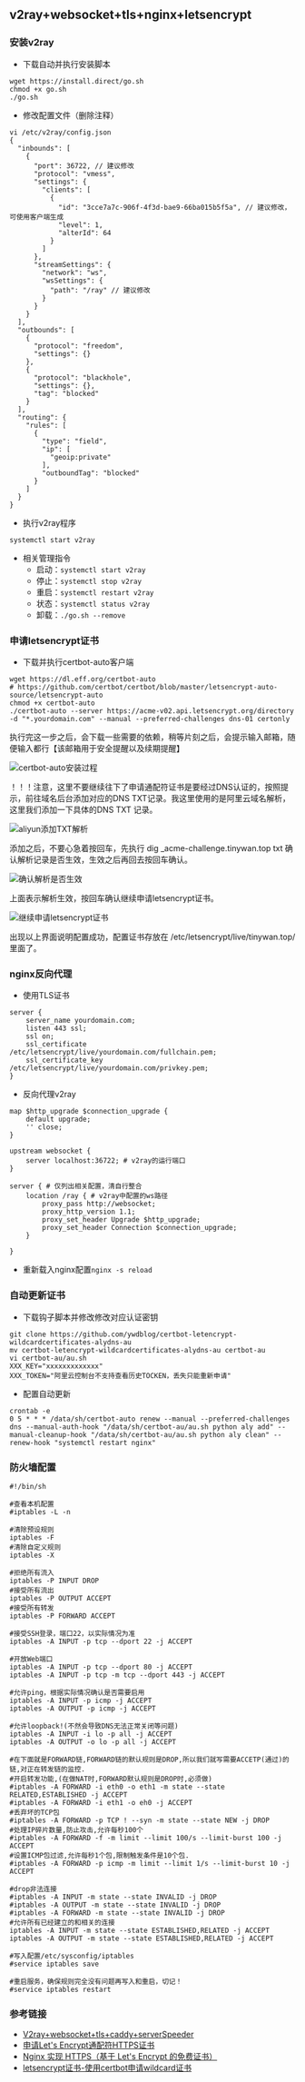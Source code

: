 ## v2ray+websocket+tls+nginx+letsencrypt

### 安装v2ray
- 下载自动并执行安装脚本
```
wget https://install.direct/go.sh
chmod +x go.sh
./go.sh
```
- 修改配置文件（删除注释）
```
vi /etc/v2ray/config.json
{
  "inbounds": [
    {
      "port": 36722, // 建议修改
      "protocol": "vmess",
      "settings": {
        "clients": [
          {
            "id": "3cce7a7c-906f-4f3d-bae9-66ba015b5f5a", // 建议修改，可使用客户端生成
            "level": 1,
            "alterId": 64
          }
        ]
      },
      "streamSettings": {
        "network": "ws",
        "wsSettings": {
          "path": "/ray" // 建议修改
        }
      }
    }
  ],
  "outbounds": [
    {
      "protocol": "freedom",
      "settings": {}
    },
    {
      "protocol": "blackhole",
      "settings": {},
      "tag": "blocked"
    }
  ],
  "routing": {
    "rules": [
      {
        "type": "field",
        "ip": [
          "geoip:private"
        ],
        "outboundTag": "blocked"
      }
    ]
  }
}
```
- 执行v2ray程序
```
systemctl start v2ray
```
- 相关管理指令
  - 启动：`systemctl start v2ray`
  - 停止：`systemctl stop v2ray`
  - 重启：`systemctl restart v2ray`
  - 状态：`systemctl status v2ray`
  - 卸载：`./go.sh --remove`

### 申请letsencrypt证书
- 下载并执行certbot-auto客户端
```
wget https://dl.eff.org/certbot-auto
# https://github.com/certbot/certbot/blob/master/letsencrypt-auto-source/letsencrypt-auto
chmod +x certbot-auto
./certbot-auto --server https://acme-v02.api.letsencrypt.org/directory -d "*.yourdomain.com" --manual --preferred-challenges dns-01 certonly
```
执行完这一步之后，会下载一些需要的依赖，稍等片刻之后，会提示输入邮箱，随便输入都行【该邮箱用于安全提醒以及续期提醒】

![certbot-auto安装过程](https://images2018.cnblogs.com/blog/1021265/201803/1021265-20180315132910940-1161725031.png)

！！！注意，这里不要继续往下了申请通配符证书是要经过DNS认证的，按照提示，前往域名后台添加对应的DNS TXT记录。我这里使用的是阿里云域名解析，这里我们添加一下具体的DNS TXT 记录。

![aliyun添加TXT解析](https://images2018.cnblogs.com/blog/1021265/201803/1021265-20180315133252804-758436958.png)

添加之后，不要心急着按回车，先执行 dig _acme-challenge.tinywan.top txt 确认解析记录是否生效，生效之后再回去按回车确认。　

![确认解析是否生效](https://images2018.cnblogs.com/blog/1021265/201803/1021265-20180315133639536-608265497.png)

上面表示解析生效，按回车确认继续申请letsencrypt证书。

![继续申请letsencrypt证书](https://images2018.cnblogs.com/blog/1021265/201803/1021265-20180315133903909-1743522399.png)

出现以上界面说明配置成功，配置证书存放在 /etc/letsencrypt/live/tinywan.top/ 里面了。

### nginx反向代理
- 使用TLS证书
```
server {
    server_name yourdomain.com;
    listen 443 ssl;
    ssl on;
    ssl_certificate /etc/letsencrypt/live/yourdomain.com/fullchain.pem;
    ssl_certificate_key /etc/letsencrypt/live/yourdomain.com/privkey.pem;
}
```
- 反向代理v2ray
```
map $http_upgrade $connection_upgrade {
    default upgrade;
    '' close;
}

upstream websocket {
    server localhost:36722; # v2ray的运行端口
}

server { # 仅列出相关配置，清自行整合
    location /ray { # v2ray中配置的ws路径
        proxy_pass http://websocket;
        proxy_http_version 1.1;
        proxy_set_header Upgrade $http_upgrade;
        proxy_set_header Connection $connection_upgrade;
    }

}
```
- 重新载入nginx配置`nginx -s reload`

### 自动更新证书
- 下载钩子脚本并修改修改对应认证密钥
```
git clone https://github.com/ywdblog/certbot-letencrypt-wildcardcertificates-alydns-au
mv certbot-letencrypt-wildcardcertificates-alydns-au certbot-au
vi certbot-au/au.sh
XXX_KEY="xxxxxxxxxxxxx"
XXX_TOKEN="阿里云控制台不支持查看历史TOCKEN，丢失只能重新申请"
```
- 配置自动更新
```
crontab -e
0 5 * * * /data/sh/certbot-auto renew --manual --preferred-challenges dns --manual-auth-hook "/data/sh/certbot-au/au.sh python aly add" --manual-cleanup-hook "/data/sh/certbot-au/au.sh python aly clean" --renew-hook "systemctl restart nginx"
```

### 防火墙配置
```
#!/bin/sh

#查看本机配置
#iptables -L -n

#清除预设规则
iptables -F
#清除自定义规则
iptables -X

#拒绝所有流入
iptables -P INPUT DROP
#接受所有流出
iptables -P OUTPUT ACCEPT
#接受所有转发
iptables -P FORWARD ACCEPT

#接受SSH登录，端口22，以实际情况为准
iptables -A INPUT -p tcp --dport 22 -j ACCEPT

#开放Web端口
iptables -A INPUT -p tcp --dport 80 -j ACCEPT
iptables -A INPUT -p tcp -m tcp --dport 443 -j ACCEPT

#允许ping，根据实际情况确认是否需要启用
iptables -A INPUT -p icmp -j ACCEPT
iptables -A OUTPUT -p icmp -j ACCEPT

#允许loopback!(不然会导致DNS无法正常关闭等问题)
iptables -A INPUT -i lo -p all -j ACCEPT
iptables -A OUTPUT -o lo -p all -j ACCEPT

#在下面就是FORWARD链,FORWARD链的默认规则是DROP,所以我们就写需要ACCETP(通过)的链,对正在转发链的监控.
#开启转发功能,(在做NAT时,FORWARD默认规则是DROP时,必须做)
#iptables -A FORWARD -i eth0 -o eth1 -m state --state RELATED,ESTABLISHED -j ACCEPT
#iptables -A FORWARD -i eth1 -o eh0 -j ACCEPT
#丢弃坏的TCP包
#iptables -A FORWARD -p TCP ! --syn -m state --state NEW -j DROP
#处理IP碎片数量,防止攻击,允许每秒100个
#iptables -A FORWARD -f -m limit --limit 100/s --limit-burst 100 -j ACCEPT
#设置ICMP包过滤,允许每秒1个包,限制触发条件是10个包.
#iptables -A FORWARD -p icmp -m limit --limit 1/s --limit-burst 10 -j ACCEPT

#drop非法连接
#iptables -A INPUT -m state --state INVALID -j DROP
#iptables -A OUTPUT -m state --state INVALID -j DROP
#iptables -A FORWARD -m state --state INVALID -j DROP
#允许所有已经建立的和相关的连接
iptables -A INPUT -m state --state ESTABLISHED,RELATED -j ACCEPT
iptables -A OUTPUT -m state --state ESTABLISHED,RELATED -j ACCEPT

#写入配置/etc/sysconfig/iptables
#service iptables save

#重启服务，确保规则完全没有问题再写入和重启，切记！
#service iptables restart
```

### 参考链接
- [V2ray+websocket+tls+caddy+serverSpeeder](https://segmentfault.com/a/1190000018242765)
- [申请Let's Encrypt通配符HTTPS证书](https://www.cnblogs.com/tinywan/p/8573169.html)
- [Nginx 实现 HTTPS（基于 Let's Encrypt 的免费证书）](https://blog.csdn.net/kikajack/article/details/79122701)
- [letsencrypt证书-使用certbot申请wildcard证书](https://www.cnblogs.com/redirect/p/10140254.html)
